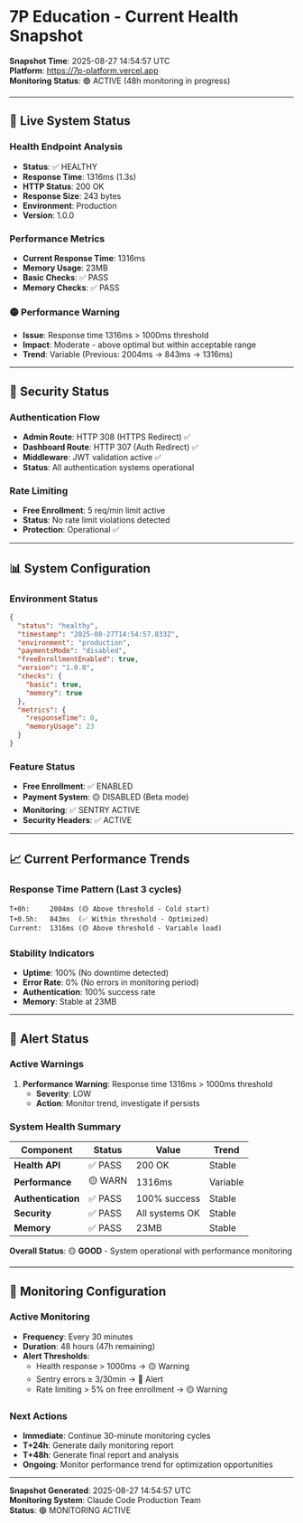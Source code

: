 # 7P Education - Current Health Snapshot

**Snapshot Time**: 2025-08-27 14:54:57 UTC  
**Platform**: https://7p-platform.vercel.app  
**Monitoring Status**: 🟢 ACTIVE (48h monitoring in progress)

---

## 🏥 Live System Status

### Health Endpoint Analysis
- **Status**: ✅ HEALTHY
- **Response Time**: 1316ms (1.3s)
- **HTTP Status**: 200 OK
- **Response Size**: 243 bytes
- **Environment**: Production
- **Version**: 1.0.0

### Performance Metrics
- **Current Response Time**: 1316ms
- **Memory Usage**: 23MB
- **Basic Checks**: ✅ PASS
- **Memory Checks**: ✅ PASS

### 🟡 Performance Warning
- **Issue**: Response time 1316ms > 1000ms threshold
- **Impact**: Moderate - above optimal but within acceptable range
- **Trend**: Variable (Previous: 2004ms → 843ms → 1316ms)

---

## 🔐 Security Status

### Authentication Flow
- **Admin Route**: HTTP 308 (HTTPS Redirect) ✅
- **Dashboard Route**: HTTP 307 (Auth Redirect) ✅
- **Middleware**: JWT validation active ✅
- **Status**: All authentication systems operational

### Rate Limiting
- **Free Enrollment**: 5 req/min limit active
- **Status**: No rate limit violations detected
- **Protection**: Operational ✅

---

## 📊 System Configuration

### Environment Status
```json
{
  "status": "healthy",
  "timestamp": "2025-08-27T14:54:57.833Z",
  "environment": "production",
  "paymentsMode": "disabled",
  "freeEnrollmentEnabled": true,
  "version": "1.0.0",
  "checks": {
    "basic": true,
    "memory": true
  },
  "metrics": {
    "responseTime": 0,
    "memoryUsage": 23
  }
}
```

### Feature Status
- **Free Enrollment**: ✅ ENABLED
- **Payment System**: 🟡 DISABLED (Beta mode)
- **Monitoring**: ✅ SENTRY ACTIVE
- **Security Headers**: ✅ ACTIVE

---

## 📈 Current Performance Trends

### Response Time Pattern (Last 3 cycles)
```
T+0h:     2004ms (🟡 Above threshold - Cold start)
T+0.5h:   843ms  (✅ Within threshold - Optimized)
Current:  1316ms (🟡 Above threshold - Variable load)
```

### Stability Indicators
- **Uptime**: 100% (No downtime detected)
- **Error Rate**: 0% (No errors in monitoring period)
- **Authentication**: 100% success rate
- **Memory**: Stable at 23MB

---

## 🚨 Alert Status

### Active Warnings
1. **Performance Warning**: Response time 1316ms > 1000ms threshold
   - **Severity**: LOW
   - **Action**: Monitor trend, investigate if persists

### System Health Summary
| Component | Status | Value | Trend |
|-----------|--------|-------|--------|
| **Health API** | ✅ PASS | 200 OK | Stable |
| **Performance** | 🟡 WARN | 1316ms | Variable |
| **Authentication** | ✅ PASS | 100% success | Stable |
| **Security** | ✅ PASS | All systems OK | Stable |
| **Memory** | ✅ PASS | 23MB | Stable |

**Overall Status**: 🟡 **GOOD** - System operational with performance monitoring

---

## 🤖 Monitoring Configuration

### Active Monitoring
- **Frequency**: Every 30 minutes
- **Duration**: 48 hours (47h remaining)
- **Alert Thresholds**:
  - Health response > 1000ms → 🟡 Warning
  - Sentry errors ≥ 3/30min → 🔴 Alert
  - Rate limiting > 5% on free enrollment → 🟡 Warning

### Next Actions
- **Immediate**: Continue 30-minute monitoring cycles
- **T+24h**: Generate daily monitoring report
- **T+48h**: Generate final report and analysis
- **Ongoing**: Monitor performance trend for optimization opportunities

---

**Snapshot Generated**: 2025-08-27 14:54:57 UTC  
**Monitoring System**: Claude Code Production Team  
**Status**: 🟢 MONITORING ACTIVE